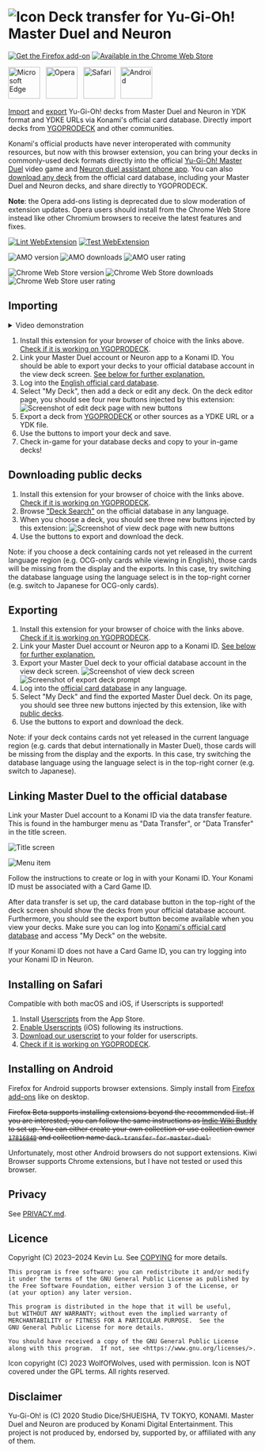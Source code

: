 # ![Icon](./src/icon/48.png) Deck transfer for Yu-Gi-Oh! Master Duel and Neuron

<!-- https://extensionworkshop.com/assets/img/documentation/publish/get-the-addon-178x60px.dad84b42.png -->
<!-- The following two images are from https://github.com/gorhill/uBlock -->
[![Get the Firefox add-on](https://user-images.githubusercontent.com/585534/107280546-7b9b2a00-6a26-11eb-8f9f-f95932f4bfec.png)](https://addons.mozilla.org/firefox/addon/deck-transfer-for-master-duel/?utm_source=github&utm_campaign=readme "Get the Firefox add-on")
[![Available in the Chrome Web Store](https://user-images.githubusercontent.com/585534/107280622-91a8ea80-6a26-11eb-8d07-77c548b28665.png)](https://chrome.google.com/webstore/detail/lgcpomfflpfipndmldmgblhpbnnfidgk?utm_source=github&utm_campaign=readme "Get the Chromium add-on")

<a href="https://chrome.google.com/webstore/detail/lgcpomfflpfipndmldmgblhpbnnfidgk?utm_source=github&utm_campaign=readme-edge" title="Install for Microsoft Edge from the Chrome Web Store"><img height="64" src="https://raw.githubusercontent.com/MicrosoftEdge/Demos/9e91627ea7f13d7275b9c11d94322ecfaf5d6d28/shared/img/logo1024.png" alt="Microsoft Edge" /></a>
&nbsp;
<a href="https://chrome.google.com/webstore/detail/lgcpomfflpfipndmldmgblhpbnnfidgk?utm_source=github&utm_campaign=readme-opera" title="Install for Opera from the Chrome Web Store"><img height="64" src="https://upload.wikimedia.org/wikipedia/commons/thumb/4/49/Opera_2015_icon.svg/240px-Opera_2015_icon.svg.png" alt="Opera" /></a>
&nbsp;
<a href="#installing-on-safari" title="Install on Safari"><img height="64" src="https://upload.wikimedia.org/wikipedia/commons/thumb/5/52/Safari_browser_logo.svg/234px-Safari_browser_logo.svg.png" alt="Safari" /></a>
&nbsp;
<a href="#installing-on-android" title="Install on Android"><img height="64" src="https://upload.wikimedia.org/wikipedia/commons/thumb/7/71/Android_Logo_2014_-_2019.svg/480px-Android_Logo_2014_-_2019.svg.png" alt="Android" /></a>

[Import](#importing) and [export](#exporting) Yu-Gi-Oh! decks from Master Duel and Neuron in YDK format and YDKE URLs via Konami's official card database.
Directly import decks from [YGOPRODECK](https://ygoprodeck.com) and other communities.

Konami's official products have never interoperated with community resources,
but now with this browser extension, you can bring your decks in commonly-used
deck formats directly into the official [Yu-Gi-Oh! Master Duel](https://www.konami.com/yugioh/masterduel/) video game
and [Neuron duel assistant phone app](https://www.konami.com/yugioh/neuron/en/).
You can also [download any deck](#downloading-public-decks) from the official card database, including your
Master Duel and Neuron decks, and share directly to YGOPRODECK.

**Note**: the Opera add-ons listing is deprecated due to slow moderation of extension updates. Opera users should install
from the Chrome Web Store instead like other Chromium browsers to receive the latest features and fixes.

[![Lint WebExtension](https://github.com/DawnbrandBots/deck-transfer-for-master-duel/actions/workflows/lint.yml/badge.svg)](https://github.com/DawnbrandBots/deck-transfer-for-master-duel/actions/workflows/lint.yml)
[![Test WebExtension](https://github.com/DawnbrandBots/deck-transfer-for-master-duel/actions/workflows/test.yml/badge.svg)](https://github.com/DawnbrandBots/deck-transfer-for-master-duel/actions/workflows/test.yml)

![AMO version](https://img.shields.io/amo/v/deck-transfer-for-master-duel?color=E66000&label=Version%20for%20Firefox&logo=firefoxbrowser)
![AMO downloads](https://img.shields.io/amo/users/deck-transfer-for-master-duel?color=E66000&label=Downloads&logo=firefoxbrowser)
![AMO user rating](https://img.shields.io/amo/stars/deck-transfer-for-master-duel?color=E66000&label=Rating&logo=firefoxbrowser)

![Chrome Web Store version](https://img.shields.io/chrome-web-store/v/lgcpomfflpfipndmldmgblhpbnnfidgk?color=EA4335&label=Version%20for%20Chromium&logo=chromewebstore)
![Chrome Web Store downloads](https://img.shields.io/chrome-web-store/users/lgcpomfflpfipndmldmgblhpbnnfidgk?color=EA4335&label=Downloads&logo=chromewebstore)
![Chrome Web Store user rating](https://img.shields.io/chrome-web-store/stars/lgcpomfflpfipndmldmgblhpbnnfidgk?color=EA4335&label=Rating&logo=chromewebstore)

## Importing

<details>
    <summary>Video demonstration</summary>

[![Video demonstration](https://img.youtube.com/vi/ImBRD6fM5Og/hqdefault.jpg)](https://www.youtube.com/watch?v=ImBRD6fM5Og&utm_source=github "Video demonstration")
</details>

<!-- alternative thumbnail: https://yt-embed.live/embed?v=ImBRD6fM5Og -->

1. Install this extension for your browser of choice with the links above. [Check if it is working on YGOPRODECK](https://ygoprodeck.com/decks/transfer-tool/?utm_source=github&utm_campaign=readme).
1. Link your Master Duel account or Neuron app to a Konami ID. You should be able to export your decks to your official database account in the view deck screen. [See below for further explanation.](#linking-master-duel-to-the-official-database)
1. Log into the [English official card database](https://www.db.yugioh-card.com/yugiohdb/?request_locale=en).
1. Select "My Deck", then add a deck or edit any deck. On the deck editor page, you should see four new buttons injected by this extension:
   ![Screenshot of edit deck page with new buttons](./listing/demo-import.png "Four new buttons injected in the bottom row")
1. Export a deck from [YGOPRODECK](https://ygoprodeck.com) or other sources as a YDKE URL or a YDK file.
1. Use the buttons to import your deck and save.
1. Check in-game for your database decks and copy to your in-game decks! <!-- Screenshot of where the import button is? -->

## Downloading public decks

1. Install this extension for your browser of choice with the links above. [Check if it is working on YGOPRODECK](https://ygoprodeck.com/decks/transfer-tool/?utm_source=github&utm_campaign=readme).
1. Browse ["Deck Search"](https://www.db.yugioh-card.com/yugiohdb/deck_search.action?request_locale=en) on the official database in any language.
1. When you choose a deck, you should see three new buttons injected by this extension: ![Screenshot of view deck page with new buttons](./listing/demo-export.png "Three new export buttons, available even if not logged in")
1. Use the buttons to export and download the deck.

Note: if you choose a deck containing cards not yet released in the current language region (e.g. OCG-only cards while viewing in English),
those cards will be missing from the display and the exports. In this case, try switching the database language using the
language select is in the top-right corner (e.g. switch to Japanese for OCG-only cards).

## Exporting

1. Install this extension for your browser of choice with the links above. [Check if it is working on YGOPRODECK](https://ygoprodeck.com/decks/transfer-tool/?utm_source=github&utm_campaign=readme).
1. Link your Master Duel account or Neuron app to a Konami ID. [See below for further explanation.](#linking-master-duel-to-the-official-database)
1. Export your Master Duel deck to your official database account in the view deck screen.
   ![Screenshot of view deck screen](./docs/view-deck-screen.jpg "View deck screen on PlayStation 5. Export button is enabled")
   ![Screenshot of export deck prompt](./docs/view-deck-screen-export-prompt.jpg "Prompt when export button is pressed")
1. Log into the [official card database](https://www.db.yugioh-card.com/yugiohdb/?request_locale=en) in any language.
1. Select "My Deck" and find the exported Master Duel deck. On its page, you should see three new buttons injected by this extension, like with [public decks](#downloading-public-decks).
1. Use the buttons to export and download the deck.

Note: if your deck contains cards not yet released in the current language region (e.g. cards that debut internationally in Master Duel),
those cards will be missing from the display and the exports. In this case, try switching the database language using the
language select is in the top-right corner (e.g. switch to Japanese).

## Linking Master Duel to the official database

Link your Master Duel account to a Konami ID via the data transfer feature.
This is found in the hamburger menu as "Data Transfer", or "Data Transfer" in the title screen.

![Title screen](./docs/title-screen.jpg "Title screen on PlayStation 5")

![Menu item](./docs/data-transfer-menu.jpg "Menu item on PlayStation 5")

Follow the instructions to create or log in with your Konami ID.
Your Konami ID must be associated with a Card Game ID.

After data transfer is set up, the card database button in the top-right of the deck screen should show the decks from your official database account.
Furthermore, you should see the export button become available when you view your decks.
Make sure you can log into [Konami's official card database](https://www.db.yugioh-card.com/yugiohdb/?request_locale=en)
and access "My Deck" on the website.

If your Konami ID does not have a Card Game ID, you can try logging into your Konami ID in Neuron.

## Installing on Safari

Compatible with both macOS and iOS, if Userscripts is supported!

1. Install [Userscripts](https://apps.apple.com/app/apple-store/id1463298887) from the App Store.
1. [Enable Userscripts](https://github.com/quoid/userscripts/#usage) (iOS) following its instructions.
1. [Download our userscript](https://dawnbrandbots.github.io/deck-transfer-for-master-duel/storm-access.user.js) to your folder for userscripts.
1. [Check if it is working on YGOPRODECK](https://ygoprodeck.com/decks/transfer-tool/?utm_source=github&utm_campaign=readme).

## Installing on Android

Firefox for Android supports browser extensions. Simply install from [Firefox add-ons](https://addons.mozilla.org/firefox/addon/deck-transfer-for-master-duel/?utm_source=github&utm_campaign=readme) like on desktop.

~~Firefox Beta supports installing extensions beyond the recommended list. If you are interested,
you can follow the same instructions as [Indie Wiki Buddy](https://getindie.wiki/firefox-mobile/?utm_source=dawnbrand)
to set up. You can either create your own collection or use
collection owner [`17816848`](https://addons.mozilla.org/en-CA/firefox/collections/17816848/deck-transfer-for-master-duel/)
and collection name `deck-transfer-for-master-duel`.~~

Unfortunately, most other Android browsers do not support extensions.
Kiwi Browser supports Chrome extensions, but I have not tested or used this browser.

## Privacy

See [PRIVACY.md](./PRIVACY.md).

## Licence

Copyright (C) 2023–2024 Kevin Lu. See [COPYING](./COPYING) for more details.

```
This program is free software: you can redistribute it and/or modify
it under the terms of the GNU General Public License as published by
the Free Software Foundation, either version 3 of the License, or
(at your option) any later version.

This program is distributed in the hope that it will be useful,
but WITHOUT ANY WARRANTY; without even the implied warranty of
MERCHANTABILITY or FITNESS FOR A PARTICULAR PURPOSE.  See the
GNU General Public License for more details.

You should have received a copy of the GNU General Public License
along with this program.  If not, see <https://www.gnu.org/licenses/>.
```

Icon copyright (C) 2023 WolfOfWolves, used with permission.
Icon is NOT covered under the GPL terms. All rights reserved.

## Disclaimer

Yu-Gi-Oh! is (C) 2020 Studio Dice/SHUEISHA, TV TOKYO, KONAMI.
Master Duel and Neuron are produced by Konami Digital Entertainment.
This project is not produced by, endorsed by, supported by, or affiliated with any of them.
